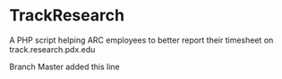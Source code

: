 TrackResearch
=============

A PHP script helping ARC employees to better report their timesheet on track.research.pdx.edu

Branch Master added this line
